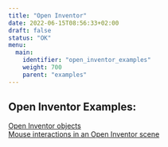 ```yaml
---
title: "Open Inventor"
date: 2022-06-15T08:56:33+02:00
draft: false
status: "OK"
menu: 
  main:
    identifier: "open_inventor_examples"
    weight: 700
    parent: "examples"
---
```


## Open Inventor Examples:
[Open Inventor objects](/categories/open_inventor/example1/)  
[Mouse interactions in an Open Inventor scene](/categories/open_inventor/example2/)  


